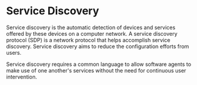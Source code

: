 # Service Discovery

Service discovery is the automatic detection of devices and services offered by these devices on a computer network. A service discovery protocol (SDP) is a network protocol that helps accomplish service discovery. Service discovery aims to reduce the configuration efforts from users.

Service discovery requires a common language to allow software agents to make use of one another's services without the need for continuous user intervention.
